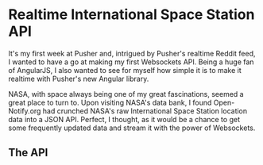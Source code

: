 # Realtime International Space Station API

It's my first week at Pusher and, intrigued by Pusher's realtime Reddit feed, I wanted to have a go at making my first Websockets API. Being a huge fan of AngularJS, I also wanted to see for myself how simple it is to make it realtime with Pusher's new Angular library. 

NASA, with space always being one of my great fascinations, seemed a great place to turn to. Upon visiting NASA's data bank, I found Open-Notify.org had crunched NASA's raw International Space Station location data into a JSON API. Perfect, I thought, as it would be a chance to get some frequently updated data and stream it with the power of Websockets.

## The API



